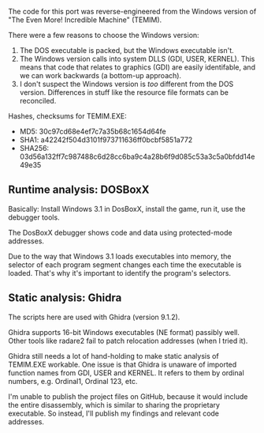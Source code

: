 The code for this port was reverse-engineered from the Windows version of "The Even More! Incredible Machine" (TEMIM).

There were a few reasons to choose the Windows version:

1. The DOS executable is packed, but the Windows executable isn't.
2. The Windows version calls into system DLLS (GDI, USER, KERNEL). This means that code that relates to graphics (GDI) are easily identifable, and we can work backwards (a bottom-up approach).
3. I don't suspect the Windows version is _too_ different from the DOS version. Differences in stuff like the resource file formats can be reconciled.


Hashes, checksums for TEMIM.EXE:

* MD5: 30c97cd68e4ef7c7a35b68c1654d64fe
* SHA1: a42242f504d3101f973711636ff0bcbf5851a772
* SHA256: 03d56a132ff7c987488c6d28cc6ba9c4a28b6f9d085c53a3c5a0bfdd14e49e35


## Runtime analysis: DOSBoxX

Basically: Install Windows 3.1 in DosBoxX, install the game, run it, use the debugger tools.

The DosBoxX debugger shows code and data using protected-mode addresses.

Due to the way that Windows 3.1 loads executables into memory, the selector of each program segment changes each time the executable is loaded. That's why it's important to identify the program's selectors.


## Static analysis: Ghidra

The scripts here are used with Ghidra (version 9.1.2).

Ghidra supports 16-bit Windows executables (NE format) passibly well. Other tools like radare2 fail to patch relocation addresses (when I tried it).

Ghidra still needs a lot of hand-holding to make static analysis of TEMIM.EXE workable. One issue is that Ghidra is unaware of imported function names from GDI, USER and KERNEL. It refers to them by ordinal numbers, e.g. Ordinal1, Ordinal 123, etc.

I'm unable to publish the project files on GitHub, because it would include the entire disassembly, which is similar to sharing the proprietary executable. So instead, I'll publish my findings and relevant code addresses.

